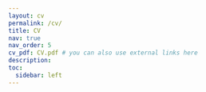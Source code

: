```yaml
---
layout: cv
permalink: /cv/
title: CV
nav: true
nav_order: 5
cv_pdf: CV.pdf # you can also use external links here
description:
toc:
  sidebar: left
---
```

